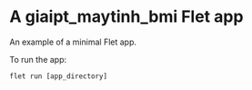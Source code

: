 # A giaipt_maytinh_bmi Flet app

An example of a minimal Flet app.

To run the app:

```
flet run [app_directory]
```